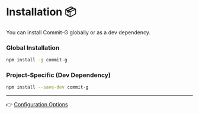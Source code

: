 # Installation 📦

You can install Commit-G globally or as a dev dependency.

### Global Installation

```bash
npm install -g commit-g
```

### Project-Specific (Dev Dependency)

```bash
npm install --save-dev commit-g
```

---

👉 [Configuration Options](configuration.md)
